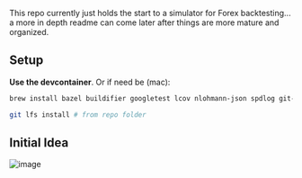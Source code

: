 This repo currently just holds the start to a simulator for Forex backtesting... a more in depth readme can come later after things are more mature and organized.

## Setup
**Use the devcontainer**. Or if need be (mac):

```bash
brew install bazel buildifier googletest lcov nlohmann-json spdlog git-lfs

git lfs install # from repo folder
```

## Initial Idea
![image](./docs/trading_diagram.png)